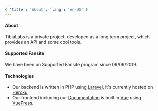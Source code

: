 ```yaml
---
{ 'title': 'About', 'lang': 'en-US' }
---
```


#### About

TibiaLabs is a private project, developed as a long term project, which provides an API and some cool tools.

#### Supported Fansite

We have been on Supported Fansite program since 09/09/2019.

#### Technologies

- Our backend is written in PHP using [Laravel](https://laravel.com/), it's currently hosted on [Heroku](https://www.heroku.com/);
- Our frontend including our [Documentation](https://docs.tibialabs.com/) is built in [Vue](https://vuejs.org/) using [VuePress](https://vuepress.vuejs.org/).
